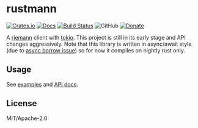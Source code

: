# rustmann

[![Crates.io](https://img.shields.io/crates/v/rustmann.svg)](https://crates.io/crates/rustmann)
[![Docs](https://docs.rs/rustmann/badge.svg)](https://docs.rs/crate/rustmann/)
[![Build Status](https://travis-ci.org/sunng87/rustmann.svg?branch=master)](https://travis-ci.org/sunng87/rustmann)
![GitHub](https://img.shields.io/github/license/sunng87/rustmann.svg)
[![Donate](https://img.shields.io/badge/donate-liberapay-yellow.svg)](https://liberapay.com/Sunng/donate)

A [riemann](https://riemann.io/) client with
[tokio](https://tokio.rs). This project is still in its early
stage and API changes aggressively. Note that this library is written
in async/await style (due to [async borrow
issue](http://aturon.github.io/2018/04/24/async-borrowing/)) so for
now it compiles on nightly rust only.

## Usage

See
[examples](https://github.com/sunng87/rustmann/tree/master/examples)
and [API docs](https://docs.rs/crate/rustmann/).

## License

MIT/Apache-2.0
